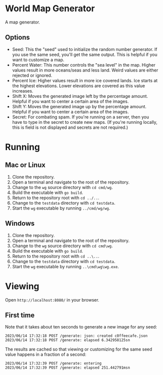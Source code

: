 # World Map Generator

A map generator.

## Options
* Seed:
  This the "seed" used to initialize the random number generator.
  If you use the same seed, you'll get the same output.
  This is helpful if you want to customize a map.
* Percent Water:
  This number controls the "sea level" in the map.
  Higher values result in more oceans/seas and less land.
  Weird values are either rejected or ignored.
* Percent Ice:
  Higher values result in more ice covered lands.
  Ice starts at the highest elevations.
  Lower elevations are covered as this value increases.
* Shift X:
  Moves the generated image left by the percentage amount.
  Helpful if you want to center a certain area of the images.
* Shift Y:
  Moves the generated image up by the percentage amount.
  Helpful if you want to center a certain area of the images.
* Secret:
  For combating spam.
  If you're running on a server, then you have to type in the secret to create new maps.
  (If you're running locally, this is field is not displayed and secrets are not required.)

# Running

## Mac or Linux
1. Clone the repository.
2. Open a terminal and navigate to the root of the repository.
3. Change to the `wg` source directory with `cd cmd/wg`.
4. Build the executable with `go build`.
5. Return to the repository root with `cd ../..`.
6. Change to the `testdata` directory with `cd testdata`.
7. Start the `wg` executable by running `../cmd/wg/wg`.

## Windows
1. Clone the repository.
2. Open a terminal and navigate to the root of the repository.
3. Change to the `wg` source directory with `cd cmd\wg`.
4. Build the executable with `go build`.
5. Return to the repository root with `cd ..\..`.
6. Change to the `testdata` directory with `cd testdata`.
7. Start the `wg` executable by running `..\cmd\wg\wg.exe`.

# Viewing
Open `http://localhost:8080/` in your browser.

## First time
Note that it takes about ten seconds to generate a new image for any seed:

    2023/06/14 17:32:18 POST /generate: json: created c0ffeecafe.json
    2023/06/14 17:32:18 POST /generate: elapsed 6.342958125sn

The results are cached so that viewing or customizing for the same seed value happens in a fraction of a second:

    2023/06/14 17:32:39 POST /generate: entering
    2023/06/14 17:32:39 POST /generate: elapsed 251.442791msn
